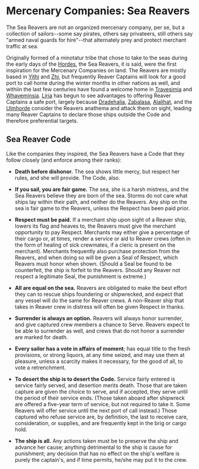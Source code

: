 # Mercenary Companies: Sea Reavers

The Sea Reavers are not an organized mercenary company, per se, but a collection of sailors--some say pirates, others say privateers, still others say "armed naval guards for hire"--that alternately prey and protect merchant traffic at sea.

Originally formed of a minotatur tribe that chose to take to the seas during the early days of the [Hordes](/Races/Hordes.md), the Sea Reavers, it is said, were the first inspiration for the Mercenary Companies on land. The Reavers are mostly based in [Yithi](/Nations/Yithi.md) and [Zhi](/Nations/Zhi.md), but frequently Reaver Captains will look for a good port to call home during the winter months in other nations as well, and withiin the last few centuries have found a welcome home in [Travesimia](/Nations/Travesimia.md) and [Whaveminsia](/Nations/Whaveminsia.md). [Liria](/Nations/Liria.md) has begun to see advantages to offering Reaver Captains a safe port, largely because [Dradehalia](/Nations/Dradehalia.md), [Zabalasa](/Nations/Zabalasa.md), [Alalihat](/Nations/Alalihat.md), and the [Ulmhorde](/Nations/Ulm.md) consider the Reavers anathema and attack them on sight, leading many Reaver Captains to declare those ships outside the Code and therefore preferential targets.

## Sea Reaver Code
Like the companies they inspired, the Sea Reavers have a Code that they follow closely (and enforce among their ranks):

* **Death before dishonor.** The sea shows little mercy, but respect her rules, and she will provide. The Code, also.

* **If you sail, you are fair game.** The sea, she is a harsh mistress, and the Sea Reavers believe they are born of the sea. Storms do not care what ships lay within their path, and neither do the Reavers. Any ship on the sea is fair game to the Reavers, unless the Respect has been paid prior.

* **Respect must be paid.** If a merchant ship upon sight of a Reaver ship, lowers its flag and heaves to, the Reavers must give the merchant opportunity to pay Respect. Merchants may either give a percentage of their cargo or, at times, render a service or aid to Reaver crews (often in the form of healing of sick crewmates, if a cleric is present on the merchant). Merchants frequently also purchase protection from the Reavers, and when doing so will be given a Seal of Respect, which Reavers must honor when shown. (Should a Seal be found to be counterfeit, the ship is forfeit to the Reavers. Should any Reaver not respect a legitimate Seal, the punishment is extreme.)

* **All are equal on the sea.** Reavers are obligated to make the best effort they can to rescue ships foundering or shipwrecked, and expect that any vessel will do the same for Reaver crews. A non-Reaver ship that takes in Reaver crew in distress will often be given Respect in thanks.

* **Surrender is always an option.** Reavers will always honor surrender, and give captured crew members a chance to Serve. Reavers expect to be able to surrender as well, and crews that do not honor a surrender are marked for death.

* **Every sailor has a vote in affairs of moment**; has equal title to the fresh provisions, or strong liquors, at any time seized, and may use them at pleasure, unless a scarcity makes it necessary, for the good of all, to vote a retrenchment.

* **To desert the ship is to desert the Code.** Service fairly entered is service fairly served, and desertion merits death. Those that are taken capture are given the choice to serve, and if accepted, they serve until the period of their service ends. (Those taken aboard after shipwreck are offered a five-year term of service, but not required to take it. Some Reavers will offer service until the next port of call instead.) Those captured who refuse service are, by definition, the last to receive care, consideration, or supplies, and are frequently kept in the brig or cargo hold.

* **The ship is all.** Any actions taken must be to preserve the ship and advance her cause; anything detrimental to the ship is cause for punishment; any decision that has no effect on the ship's welfare is purely the captain's, and if time permits, he/she may put it to the crew.

